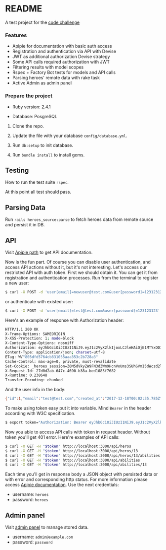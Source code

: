 # README

A test project for the [code challenge](https://gist.github.com/lefty313/8cc3bb916c6d0b5a266eee3a1101dc96#file-codetask-md)

### Features
- Apipie for documentation with basic auth access
- Registration and authentication via API with Devise
- JWT as additional authorization Devise strategy
- Some API calls required authorization with JWT
- Filtering results with model scopes
- Rspec + Factory Bot tests for models and API calls
- Parsing heroes' remote data with rake task
- Active Admin as admin panel

### Prepare the project

* Ruby version: 2.4.1

* Database: PosgreSQL

1. Clone the repo.

2. Update the file with your database `config/database.yml`.

3. Run `db:setup` to init database.

4. Run `bundle install` to install gems.

## Testing

How to run the test suite `rspec`.

At this point all test should pass.

## Parsing Data

Run `rails heroes_source:parse` to fetch heroes data from remote source and persist it in DB.

## API

Visit [Apipie path](http://localhost:3000/apipie) to get API documentation. 

Now is the fun part. Of course you can disable user authentication, and access API actions
 without it, but it's not interesting. Let's access our restricted API with auth token. 
First we should obtain it. You can get it from registration and authentication processes. 
Run from the terminal to register a new user:

```bash
$ curl -X POST -d 'user[email]=newuser@test.com&user[password]=123123123' -D - localhost:3000/api/users/sign_up
```

or authenticate with existed user:

```bash
$ curl -X POST -d 'user[email]=test@test.com&user[password]=123123123' -D - localhost:3000/api/users/sign_in
```
 
 Here's an example of response with Authorization header:
 
 ```bash
 HTTP/1.1 200 OK
 X-Frame-Options: SAMEORIGIN
 X-XSS-Protection: 1; mode=block
 X-Content-Type-Options: nosniff
 Authorization: eyJhbGciOiJIUzI1NiJ9.eyJ1c2VyX2lkIjoxLCJleHAiOjE1MTYxODI1MDl9.41O9gQW4_V3Ywy3Mn2VsHYl92Nac453cNOPn33w5G6U
 Content-Type: application/json; charset=utf-8
 ETag: W/"805dfd5764cb831055aaa353c2b728a3"
 Cache-Control: max-age=0, private, must-revalidate
 Set-Cookie: _heroes_session=Z0M5dVkyZW9FN3dZWm9HcnVoUms3SUhGVmI5dWczd2lhSC9HZ28vV2JTOUlaZlJQRzFSWVlROWl3QlBCZHMzYWQxSThTeDFTZk9nNENDc1dyMjh3Slp0Z3E4dVZtUkNKNXpoZ2h5bzVPV1p1K05GRmFKb0FQYnFNOUtyaU5vcnVnRExNUnc4MTZsZmpOdmx0WVgrcFZTeklGNFMxWEdNcHYweGYvNHpuUWI1U0tlT2RvMVAzTHgraWFMb1V0MWdGLS02RHg4Unl6TlZpc1kyT2QrdGpEWS9BPT0%3D--35a63d15f907801c31ac64f69d2b1a2f3a9e5b0d; path=/; HttpOnly
 X-Request-Id: 27d0d2ab-647c-4690-b38a-bed1085f7682
 X-Runtime: 0.238648
 Transfer-Encoding: chunked
 ```
 
 And the user info in the body:
 
 ```bash
 {"id":1,"email":"test@test.com","created_at":"2017-12-18T00:02:35.785Z"}
 ```
 
 To make using token easy put it into variable. Mind `Bearer` in the header according with W3C specification. 
 
 ```bash
 $ export token="Authorization: Bearer eyJhbGciOiJIUzI1NiJ9.eyJ1c2VyX2lkIjoxLCJleHAiOjE1MTYxODI1MDl9.41O9gQW4_V3Ywy3Mn2VsHYl92Nac453cNOPn33w5G6U"
 ```
 
 Now you able to access API calls with token in request header. 
 Without token you'll get 401 error. Here're examples of API calls:
 
 ```bash
 $ curl -X GET -H "$token" http://localhost:3000/api/heros
 $ curl -X GET -H "$token" http://localhost:3000/api/heros/13
 $ curl -X GET -H "$token" http://localhost:3000/api/heros/13/abilities
 $ curl -X GET -H "$token" http://localhost:3000/api/abilities
 $ curl -X GET -H "$token" http://localhost:3000/api/abilities/13
 ``` 
 
 Each time you'll get in response body a JSON object with persisted data or with error and 
 corresponding http status.
 For more information please access [Apipie documentation](http://localhost:3000/apipie).
 Use the next credentials:
 - username: `heroes`
 - password: `heroes`
 

## Admin panel

Visit [admin panel](http://localhost:3000/admin) to manage stored data.
- username: `admin@example.com`
- password: `password`





